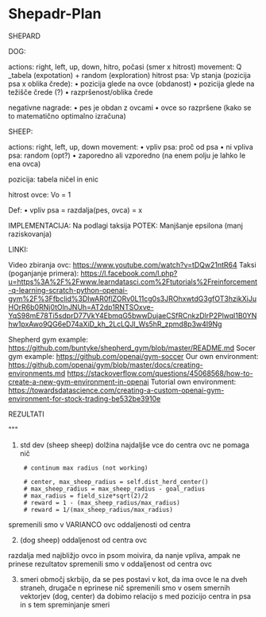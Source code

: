 # Shepadr-Plan

SHEPARD

DOG: 

actions: right, left, up, down, hitro, počasi (smer x hitrost)
movement: Q _tabela (expotation) + random (exploration)
hitrost psa: Vp
stanja (pozicija psa x oblika črede): 
    • pozicija glede na ovce (obdanost)
    • pozicija glede na težišče črede (?)
    • razpršenost/oblika črede 

negativne nagrade:
    • pes je obdan z ovcami
    • ovce so razpršene (kako se to matematično optimalno izračuna)

SHEEP:

actions: right, left, up, down
movement: 
    • vpliv psa: proč od psa
    • ni vpliva psa: random (opt?)
    • zaporedno ali vzporedno (na enem polju je lahko le ena ovca)
      
pozicija: tabela ničel in enic

hitrost ovce: Vo = 1

Def: 
    • vpliv psa = razdalja(pes, ovca) = x



IMPLEMENTACIJA: Na podlagi taksija
POTEK: Manjšanje epsilona (manj raziskovanja)

LINKI:

Video zbiranja ovc: https://www.youtube.com/watch?v=tDQw21ntR64
Taksi (poganjanje primera): https://l.facebook.com/l.php?u=https%3A%2F%2Fwww.learndatasci.com%2Ftutorials%2Freinforcement-q-learning-scratch-python-openai-gym%2F%3Ffbclid%3DIwAR0flZORv0L11cg0s3JROhxwtdG3gfOT3hzikXiJuHOrR6b0RNj0tOlnJNUh=AT2dp1RNTSOxve-YqS98mE78Ti5sdprD77VkY4EbmqG5bwwDujaeCSfRCnkzDlrP2Plwql1B0YNhw1pxAwo9QG6eD74aXiD_kh_2LcLQJl_Ws5hR_zpmd8p3w4I9Ng 

Shepherd gym example: https://github.com/buntyke/shepherd_gym/blob/master/README.md
Socer gym example: https://github.com/openai/gym-soccer
Our own environment: 
    https://github.com/openai/gym/blob/master/docs/creating-environments.md
    https://stackoverflow.com/questions/45068568/how-to-create-a-new-gym-environment-in-openai
Tutorial own environment: 
    https://towardsdatascience.com/creating-a-custom-openai-gym-environment-for-stock-trading-be532be3910e


REZULTATI

"""
1. std dev (sheep sheep)
dolžina najdaljše vce do centra ovc ne pomaga nič

        # continum max radius (not working)

        # center, max_sheep_radius = self.dist_herd_center()
        # max_sheep_radius = max_sheep_radius - goal_radius
        # max_radius = field_size*sqrt(2)/2
        # reward = 1 - (max_sheep_radius/max_radius)
        # reward = 1/(max_sheep_radius/max_radius)

spremenili smo v VARIANCO ovc oddaljenosti od centra

2. (dog sheep) oddaljenost od centra ovc

razdalja med najbližjo ovco in psom moivira, da nanje vpliva, ampak ne prinese rezultatov
spremenili smo v oddaljenost od centra ovc

3. smeri 
območj skrbijo, da se pes postavi v kot, da ima ovce le na dveh straneh, drugače n eprinese nič 
spremenili smo v osem smernih vektorjev (dog, center) da dobimo relacijo s med pozicijo centra in psa in s tem spreminjanje smeri